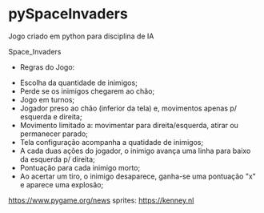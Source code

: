 # pySpaceInvaders

Jogo criado em python para disciplina de IA

Space_Invaders

- Regras do Jogo:

* Escolha da quantidade de inimigos;
* Perde se os inimigos chegarem ao chão;
* Jogo em turnos;
* Jogador preso ao chão (inferior da tela) e, movimentos apenas p/ esquerda e direita;
* Movimento limitado a: movimentar para direita/esquerda, atirar ou permanecer parado;
* Tela configuração acompanha a quatidade de inimigos;
* A cada duas ações do jogador, o inimigo avança uma linha para baixo da esquerda p/ direita;
* Pontuação para cada inimigo morto;
* Ao acertar um tiro, o inimigo desaparece, ganha-se uma pontuação "x" e aparece uma explosão;

https://www.pygame.org/news
sprites:
https://kenney.nl
